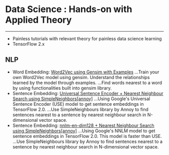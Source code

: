 # Data Science : Hands-on with Applied Theory
---

- Painless tutorials with relevant theory for painless data science learning
- TensorFlow 2.x

## NLP
- Word Embedding: [Word2Vec using Gensim with Examples](https://github.com/silpara/data-science/blob/master/word2vec/Word2Vec%20using%20Gensim.ipynb)
...Train your own Word2Vec model using gensim. Understand the relationships learned by the model through examples.
...Find words nearest to a word by using functionalities built into gensim library.
- Sentence Embedding: [Universal Sentence Encoder + Nearest Neighbour Search using SimpleNeighbors[annoy]](https://github.com/silpara/data-science/blob/master/universal-sentence-encoder/Universal%20Sentence%20Encoder%20%2B%20Nearest%20Neighbour%20Search%20using%20SimpleNeighbors%5Bannoy%5D.ipynb)
...Using Google's Universal Sentence Encoder (USE) model to get sentence embeddings in TensorFlow 2.0. 
...Use SimpleNeighbours library by Annoy to find sentences nearest to a sentence by nearest neighbour search in N-dimensional vector space.
- Sentence Embedding: [nnlm-en-dim128 + Nearest Neighbour Search using SimpleNeighbors[annoy]](https://github.com/silpara/data-science/blob/master/nnlm-en-dim128/nnlm-en-dim128%20%2B%20Nearest%20Neighbour%20Search%20using%20SimpleNeighbors%5Bannoy%5D.ipynb)
...Using Google's NNLM model to get sentence embeddings in TensorFlow 2.0. This model is faster than USE.
...Use SimpleNeighbours library by Annoy to find sentences nearest to a sentence by nearest neighbour search in N-dimensional vector space.
